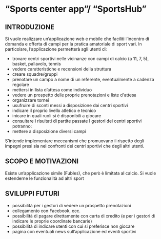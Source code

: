 # “Sports center app”/ “SportsHub”

## INTRODUZIONE
Si vuole realizzare un’applicazione web e mobile che faciliti l’incontro di domanda e offerta di campi per la pratica amatoriale di sport vari. In particolare, l’applicazione permetterà agli utenti di:
- trovare centri sportivi nelle vicinanze con campi di calcio (a 11, 7, 5), basket, pallavolo, tennis
- vedere caratteristiche e recensioni della struttura
- creare squadre/gruppi
- prenotare un campo a nome di un referente, eventualmente a cadenza regolare
- mettersi in lista d’attesa come individuo
- vedere un prospetto delle proprie prenotazioni e liste d'attesa
- organizzare tornei
- usufruire di sconti messi a disposizione dai centri sportivi
- indicare il proprio livello atletico e tecnico
- inicare in quali ruoli si è disponibili a giocare
- consultare i risultati di partite passate
I gestori dei centri sportivi potranno:
- mettere a disposizione diversi campi

S’intende implementare meccanismi che promuovano il rispetto degli impegni presi sia nei confronti dei centri sportivi che degli altri utenti.

## SCOPO E MOTIVAZIONI
Esiste un’applicazione simile (Fubles), che però è limitata al calcio. Si vuole estenderne le funzionalità ad altri sport

## SVILUPPI FUTURI
- possibilità per i gestori di vedere un prospetto prenotazioni
- collegamento con Facebook, ecc.
- possibilità di pagare direttamente con carta di credito (e per i gestori di indicare le proprie coordinate bancarie)
- possibilità di indicare utenti con cui si preferisce non giocare
- pagina con eventuali news sull’applicazione ed eventi sportivi
